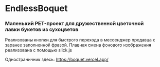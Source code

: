 # EndlessBoquet

### Маленький PET-проект для дружественной цветочной лавки букетов из сухоцветов
Реализованы кнопки для быстрого перехода в мессенджер продавца с заранее заполненной фразой. Плавная смена фонового изображения реализована с помощью slick.js

Одностраничник здесь: https://boquet.vercel.app/

